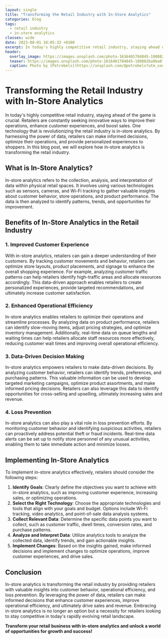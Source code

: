 ```yaml
---
layout: single
title: "Transforming the Retail Industry with In-Store Analytics"
categories: blog
tags:
  - retail industry
  - in-store analytics
classes: wide
date: 2023-08-01 18:05:33 +0100
excerpt: In today's highly competitive retail industry, staying ahead of the game is crucial.
header:
  overlay_image: https://images.unsplash.com/photo-1616401784845-180882ba9ba8?crop=entropy&cs=tinysrgb&fit=max&fm=jpg&ixid=M3w0Nzk0ODB8MHwxfHNlYXJjaHwzfHxyZXRhaWwlMjBpbmR1c3RyeSUyQyUyMGluLXN0b3JlJTIwYW5hbHl0aWNzfGVufDB8MHx8fDE2OTA5MDU5Mjd8MA&ixlib=rb-4.0.3&q=80&w=1080
  teaser: https://images.unsplash.com/photo-1616401784845-180882ba9ba8?crop=entropy&cs=tinysrgb&fit=max&fm=jpg&ixid=M3w0Nzk0ODB8MHwxfHNlYXJjaHwzfHxyZXRhaWwlMjBpbmR1c3RyeSUyQyUyMGluLXN0b3JlJTIwYW5hbHl0aWNzfGVufDB8MHx8fDE2OTA5MDU5Mjd8MA&ixlib=rb-4.0.3&q=80&w=400
  caption: Photo by [Petrebels](https://unsplash.com/@petrebels?utm_source=peoplecounter&utm_medium=referral) on [Unsplash](https://unsplash.com/?utm_source=peoplecounter&utm_medium=referral)
---
```


# Transforming the Retail Industry with In-Store Analytics

In today's highly competitive retail industry, staying ahead of the game is crucial. Retailers are constantly seeking innovative ways to improve their operations, enhance customer experiences, and boost sales. One technology that is revolutionizing the retail industry is in-store analytics. By harnessing the power of data, retailers can make informed decisions, optimize their operations, and provide personalized experiences to shoppers. In this blog post, we will explore how in-store analytics is transforming the retail industry.

## What is In-Store Analytics?

In-store analytics refers to the collection, analysis, and interpretation of data within physical retail spaces. It involves using various technologies such as sensors, cameras, and Wi-Fi tracking to gather valuable insights about customer behavior, store operations, and product performance. The data is then analyzed to identify patterns, trends, and opportunities for improvement.

## Benefits of In-Store Analytics in the Retail Industry

### 1. Improved Customer Experience

With in-store analytics, retailers can gain a deeper understanding of their customers. By tracking customer movements and behavior, retailers can optimize store layouts, product placements, and signage to enhance the overall shopping experience. For example, analyzing customer traffic patterns can help retailers identify high-traffic areas and allocate resources accordingly. This data-driven approach enables retailers to create personalized experiences, provide targeted recommendations, and ultimately increase customer satisfaction.

### 2. Enhanced Operational Efficiency

In-store analytics enables retailers to optimize their operations and streamline processes. By analyzing data on product performance, retailers can identify slow-moving items, adjust pricing strategies, and optimize inventory management. Additionally, real-time data on queue lengths and waiting times can help retailers allocate staff resources more effectively, reducing customer wait times and improving overall operational efficiency.

### 3. Data-Driven Decision Making

In-store analytics empowers retailers to make data-driven decisions. By analyzing customer behavior, retailers can identify trends, preferences, and purchasing patterns. This valuable information can be used to develop targeted marketing campaigns, optimize product assortments, and make informed pricing decisions. Retailers can also leverage this data to identify opportunities for cross-selling and upselling, ultimately increasing sales and revenue.

### 4. Loss Prevention

In-store analytics can also play a vital role in loss prevention efforts. By monitoring customer behavior and identifying suspicious activities, retailers can proactively address potential theft or fraud incidents. Real-time data alerts can be set up to notify store personnel of any unusual activities, enabling them to take immediate action and minimize losses.

## Implementing In-Store Analytics

To implement in-store analytics effectively, retailers should consider the following steps:

1. **Identify Goals**: Clearly define the objectives you want to achieve with in-store analytics, such as improving customer experience, increasing sales, or optimizing operations.
2. **Select the Right Technology**: Choose the appropriate technologies and tools that align with your goals and budget. Options include Wi-Fi tracking, video analytics, and point-of-sale data analysis systems.
3. **Collect Relevant Data**: Determine the specific data points you want to collect, such as customer traffic, dwell times, conversion rates, and purchase patterns.
4. **Analyze and Interpret Data**: Utilize analytics tools to analyze the collected data, identify trends, and gain actionable insights.
5. **Implement Changes**: Based on the insights gained, make informed decisions and implement changes to optimize operations, improve customer experiences, and drive sales.

## Conclusion

In-store analytics is transforming the retail industry by providing retailers with valuable insights into customer behavior, operational efficiency, and loss prevention. By leveraging the power of data, retailers can make informed decisions that enhance customer experiences, improve operational efficiency, and ultimately drive sales and revenue. Embracing in-store analytics is no longer an option but a necessity for retailers looking to stay competitive in today's rapidly evolving retail landscape.

**Transform your retail business with in-store analytics and unlock a world of opportunities for growth and success!**